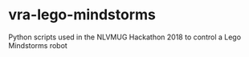 # vra-lego-mindstorms
Python scripts used in the NLVMUG Hackathon 2018 to control a Lego Mindstorms robot
